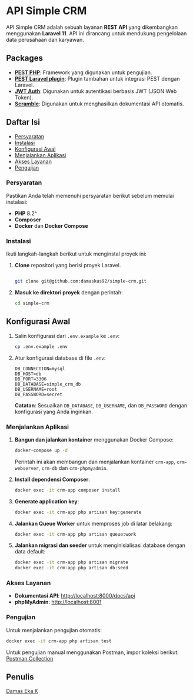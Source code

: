 # API Simple CRM

API Simple CRM adalah sebuah layanan **REST API** yang dikembangkan menggunakan **Laravel 11**. API ini dirancang untuk mendukung pengelolaan data perusahaan dan karyawan.

## Packages

- [**PEST PHP**](https://pestphp.com): Framework yang digunakan untuk pengujian.
- [**PEST Laravel plugin**](https://pestphp.com/docs/plugins#laravel): Plugin tambahan untuk integrasi PEST dengan Laravel.
- [**JWT Auth**](https://github.com/php-open-source-saver/jwt-auth): Digunakan untuk autentikasi berbasis JWT (JSON Web Token).
- [**Scramble**](https://scramble.dedoc.co): Digunakan untuk menghasilkan dokumentasi API otomatis.

## Daftar Isi

- [Persyaratan](#persyaratan)
- [Instalasi](#instalasi)
- [Konfigurasi Awal](#konfigurasi-awal)
- [Menjalankan Aplikasi](#menjalankan-aplikasi)
- [Akses Layanan](#akses-layanan)
- [Pengujian](#pengujian)

### Persyaratan

Pastikan Anda telah memenuhi persyaratan berikut sebelum memulai instalasi:

- **PHP** 8.2^
- **Composer**
- **Docker** dan **Docker Compose**

### Instalasi

Ikuti langkah-langkah berikut untuk menginstal proyek ini:

1. **Clone** repositori yang berisi proyek Laravel.

    ```bash

    git clone git@github.com:damaskus92/simple-crm.git

    ```

2. **Masuk ke direktori proyek** dengan perintah:

    ```bash
    cd simple-crm
    ```

## Konfigurasi Awal

1. Salin konfigurasi dari `.env.example` ke `.env`:

    ```bash
    cp .env.example .env
    ```

2. Atur konfigurasi database di file `.env`:

    ```plaintext
    DB_CONNECTION=mysql
    DB_HOST=db
    DB_PORT=3306
    DB_DATABASE=simple_crm_db
    DB_USERNAME=root
    DB_PASSWORD=secret
    ```

   **Catatan**: Sesuaikan `DB_DATABASE`, `DB_USERNAME`, dan `DB_PASSWORD` dengan konfigurasi yang Anda inginkan.

### Menjalankan Aplikasi

1. **Bangun dan jalankan kontainer** menggunakan Docker Compose:

    ```bash
    docker-compose up -d
    ```

    Perintah ini akan membangun dan menjalankan kontainer `crm-app`, `crm-webserver`, `crm-db` dan `crm-phpmyadmin`.

2. **Install dependensi Composer**:

    ```bash
    docker exec -it crm-app composer install
    ```

3. **Generate application key**:

    ```bash
    docker exec -it crm-app php artisan key:generate
    ```

4. **Jalankan Queue Worker** untuk memproses job di latar belakang:

    ```bash
    docker exec -it crm-app php artisan queue:work
    ```

5. **Jalankan migrasi dan seeder** untuk menginisialisasi database dengan data default:

    ```bash
    docker exec -it crm-app php artisan migrate
    docker exec -it crm-app php artisan db:seed
    ```

### Akses Layanan

- **Dokumentasi API**: [http://localhost:8000/docs/api](http://localhost:8000/docs/api)
- **phpMyAdmin**: [http://localhost:8001](http://localhost:8001)

### Pengujian

Untuk menjalankan pengujian otomatis:

```bash
docker exec -it crm-app php artisan test
```

Untuk pengujian manual menggunakan Postman, impor koleksi berikut:
[Postman Collection](https://github.com/damaskus92/simple-crm/blob/main/resources/PostmanTest.postman_collection.json)

## Penulis

[Damas Eka K](https://www.github.com/damaskus92)
